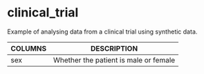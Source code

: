 # clinical_trial

Example of analysing data from a clinical trial using synthetic data. 

|COLUMNS|DESCRIPTION|
|-------|-----------|
|sex|Whether the patient is male or female|
